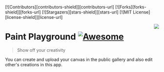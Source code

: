 <!--
*** Hey there! Thanks for checking this readme
*** If you do love my work, kinda follow me
*** that motivates me a lot :D
*** Thanks again!
-->

[![Contributors][contributors-shield]][contributors-url]
[![Forks][forks-shield]][forks-url]
[![Stargazers][stars-shield]][stars-url]
[![MIT License][license-shield]][license-url]

<img src="https://firebasestorage.googleapis.com/v0/b/scholar-engine-32b26.appspot.com/o/brushIcon.png?alt=media&token=a48e33f9-2c01-4c8e-9e41-fd46c5706387" align="right" />

# Paint Playground [![Awesome](https://firebasestorage.googleapis.com/v0/b/scholar-engine-32b26.appspot.com/o/brushIcon.png?alt=media&token=a48e33f9-2c01-4c8e-9e41-fd46c5706387)](https://github.com/codeninja02/Paint-Playground)
> Show off your creativity

You can create and upload your canvas in the public gallery and also edit other's creations in this app.

